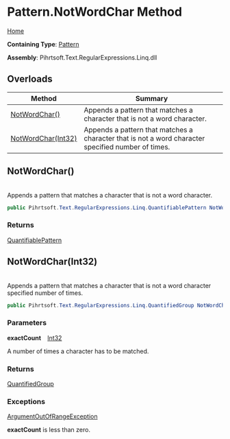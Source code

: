 # Pattern\.NotWordChar Method

[Home](../../../../../../README.md)

**Containing Type**: [Pattern](../README.md)

**Assembly**: Pihrtsoft\.Text\.RegularExpressions\.Linq\.dll

## Overloads

| Method | Summary |
| ------ | ------- |
| [NotWordChar()](#Pihrtsoft_Text_RegularExpressions_Linq_Pattern_NotWordChar) | Appends a pattern that matches a character that is not a word character\. |
| [NotWordChar(Int32)](#Pihrtsoft_Text_RegularExpressions_Linq_Pattern_NotWordChar_System_Int32_) | Appends a pattern that matches a character that is not a word character specified number of times\. |

## NotWordChar\(\) <a name="Pihrtsoft_Text_RegularExpressions_Linq_Pattern_NotWordChar"></a>

\
Appends a pattern that matches a character that is not a word character\.

```csharp
public Pihrtsoft.Text.RegularExpressions.Linq.QuantifiablePattern NotWordChar()
```

### Returns

[QuantifiablePattern](../../QuantifiablePattern/README.md)

## NotWordChar\(Int32\) <a name="Pihrtsoft_Text_RegularExpressions_Linq_Pattern_NotWordChar_System_Int32_"></a>

\
Appends a pattern that matches a character that is not a word character specified number of times\.

```csharp
public Pihrtsoft.Text.RegularExpressions.Linq.QuantifiedGroup NotWordChar(int exactCount)
```

### Parameters

**exactCount** &ensp; [Int32](https://docs.microsoft.com/en-us/dotnet/api/system.int32)

A number of times a character has to be matched\.

### Returns

[QuantifiedGroup](../../QuantifiedGroup/README.md)

### Exceptions

[ArgumentOutOfRangeException](https://docs.microsoft.com/en-us/dotnet/api/system.argumentoutofrangeexception)

**exactCount** is less than zero\.

